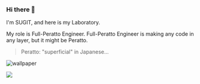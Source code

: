 ### Hi there 👋

I'm SUGIT, and here is my Laboratory.

My role is Full-Peratto Engineer.
Full-Peratto Engineer is making any code in any layer, but it might be Peratto.

> Peratto: "superficial" in Japanese...

![wallpaper](https://user-images.githubusercontent.com/26006414/96456040-ef87ab80-1258-11eb-90f4-73320c9693ec.JPG)

<a href="https://twitter.com/sugitlab"><img src="https://img.shields.io/badge/twitter-%231DA1F2.svg?&style=for-the-badge&logo=twitter&logoColor=white" /></a>&nbsp;&nbsp;&nbsp;&nbsp;
